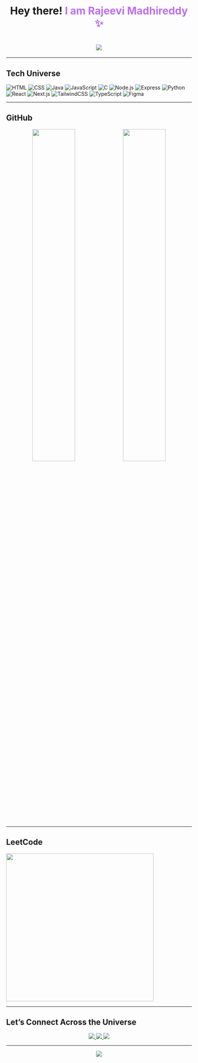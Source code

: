 <!-- Header with Galaxy Vibes -->
<h1 align="center" font-family: 'Fira Code'>
      Hey there! <strong style="color: #BC6FF1;">I am Rajeevi Madhireddy ✨</strong>
</h1>



<h1 align="center">
  <img src="https://readme-typing-svg.demolab.com?font=Fira+Code&pause=1000&color=BC6FF1&center=true&vCenter=true&width=1000&lines=Exploring+Blockchain+and+the+Universe;Fueling+curiosity+one+line+at+a+time..." />
</h1>



---

## Tech Universe

![HTML](https://img.shields.io/badge/HTML5-6A0DAD?style=for-the-badge&logo=html5&logoColor=white)
![CSS](https://img.shields.io/badge/CSS3-9932CC?style=for-the-badge&logo=css3&logoColor=white)
![Java](https://img.shields.io/badge/Java-5D3FD3?style=for-the-badge&logo=java&logoColor=white)
![JavaScript](https://img.shields.io/badge/JavaScript-800080?style=for-the-badge&logo=javascript&logoColor=white)
![C](https://img.shields.io/badge/C-6A0DAD?style=for-the-badge&logo=logoColor=white)
![Node.js](https://img.shields.io/badge/Node.js-2B003D?style=for-the-badge&logo=nodedotjs&logoColor=white)
![Express](https://img.shields.io/badge/Express-800080?style=for-the-badge&logo=express&logoColor=white)
![Python](https://img.shields.io/badge/Python-4B0082?style=for-the-badge&logo=python&logoColor=white)
![React](https://img.shields.io/badge/React-5D3FD3?style=for-the-badge&logo=react&logoColor=white)
![Next.js](https://img.shields.io/badge/Next.js-000000?style=for-the-badge&logo=nextdotjs&logoColor=white)
![TailwindCSS](https://img.shields.io/badge/TailwindCSS-800080?style=for-the-badge&logo=tailwind-css&logoColor=white)
![TypeScript](https://img.shields.io/badge/TypeScript-9932CC?style=for-the-badge&logo=typescript&logoColor=white)
![Figma](https://img.shields.io/badge/Figma-DA70D6?style=for-the-badge&logo=figma&logoColor=white)

---

## GitHub 

<p align="center">
  <img src="https://github-readme-stats.vercel.app/api?username=rajeevi05&show_icons=true&theme=tokyonight&hide_border=true&bg_color=000000&title_color=DA70D6&icon_color=BC6FF1&text_color=E0B0FF" width="48%" />
  <img src="https://github-readme-streak-stats.herokuapp.com?user=rajeevi05&theme=tokyonight&hide_border=true&ring=DA70D6&fire=BC6FF1&currStreakLabel=FFB6C1&background=000000" width="48%" />
</p>


---

## LeetCode 

 <p >
  <img src="https://leetcard.jacoblin.cool/Rajeevi_Madhireddy?ext=heatmap&theme=dark&font=Fira+Code&bg=000000&border_radius=15&title_color=DDA0FF&heatmap=purple&icon_color=BC6FF1&text_color=E0B0FF" width="400px" />
</p>



---

## Let’s Connect Across the Universe

<p align="center">
  <a href="https://www.linkedin.com/in/rajeevi-madhireddy-064a292a5/" target="_blank">
    <img src="https://img.shields.io/badge/LinkedIn-8A2BE2?style=for-the-badge&logo=linkedin&logoColor=white" />
  </a>
  <a href="mailto:rajeevimadhireddy@gmail.com">
    <img src="https://img.shields.io/badge/Gmail-BA55D3?style=for-the-badge&logo=gmail&logoColor=white" />
  </a>
  <a href="https://leetcode.com/Rajeevi_Madhireddy/" target="_blank">
    <img src="https://img.shields.io/badge/LeetCode-8A2BE2?style=for-the-badge&logo=leetcode&logoColor=white" />
  </a>
</p>

---

<p align="center">
  <img src="https://komarev.com/ghpvc/?username=rajeevi05&color=BC6FF1&style=flat-square" />
</p>
